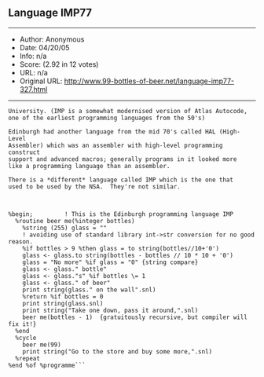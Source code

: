 
## Language IMP77 ##
---
- Author: Anonymous
- Date: 04/20/05
- Info: n/a
- Score:  (2.92 in 12 votes)
- URL: n/a
- Original URL: http://www.99-bottles-of-beer.net/language-imp77-327.html
---

```This is the language IMP77 which is a version of IMP from Edinburgh
University. (IMP is a somewhat modernised version of Atlas Autocode,
one of the earliest programming languages from the 50's)

Edinburgh had another language from the mid 70's called HAL (High-Level
Assembler) which was an assembler with high-level programming construct
support and advanced macros; generally programs in it looked more
like a programming language than an assembler.

There is a *different* language called IMP which is the one that
used to be used by the NSA.  They're not similar.



%begin;         ! This is the Edinburgh programming language IMP
  %routine beer me(%integer bottles)
    %string (255) glass = ""
    ! avoiding use of standard library int->str conversion for no good reason.
    %if bottles > 9 %then glass = to string(bottles//10+'0')
    glass <- glass.to string(bottles - bottles // 10 * 10 + '0')
    glass = "No more" %if glass = "0" {string compare}
    glass <- glass." bottle"
    glass <- glass."s" %if bottles \= 1
    glass <- glass." of beer"
    print string(glass." on the wall".snl)
    %return %if bottles = 0
    print string(glass.snl)
    print string("Take one down, pass it around,".snl)
    beer me(bottles - 1)  {gratuitously recursive, but compiler will fix it!}
  %end
  %cycle
    beer me(99)
    print string("Go to the store and buy some more,".snl)
  %repeat
%end %of %programme```